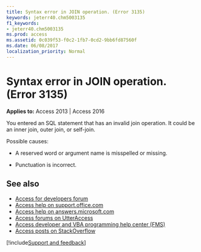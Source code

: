```yaml
---
title: Syntax error in JOIN operation. (Error 3135)
keywords: jeterr40.chm5003135
f1_keywords:
- jeterr40.chm5003135
ms.prod: access
ms.assetid: 0c039f53-f0c2-1fb7-0cd2-9bb6fd87560f
ms.date: 06/08/2017
localization_priority: Normal
---
```



# Syntax error in JOIN operation. (Error 3135)

  

**Applies to:** Access 2013 | Access 2016

You entered an SQL statement that has an invalid join operation. It could be an inner join, outer join, or self-join.

Possible causes:


- A reserved word or argument name is misspelled or missing.
    
- Punctuation is incorrect.
    

## See also

- [Access for developers forum](https://social.msdn.microsoft.com/Forums/office/home?forum=accessdev)
- [Access help on support.office.com](https://support.office.com/search/results?query=Access)
- [Access help on answers.microsoft.com](https://answers.microsoft.com/)
- [Access forums on UtterAccess](https://www.utteraccess.com/forum/index.php?act=idx)
- [Access developer and VBA programming help center (FMS)](https://www.fmsinc.com/MicrosoftAccess/developer/)
- [Access posts on StackOverflow](https://stackoverflow.com/questions/tagged/ms-access)

[!include[Support and feedback](~/includes/feedback-boilerplate.md)]
